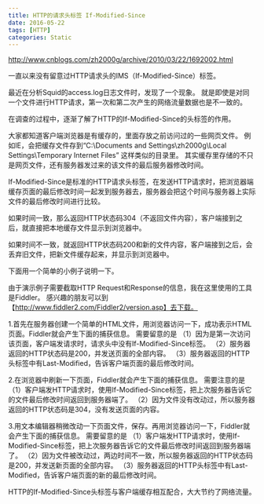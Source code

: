 ```yaml
---
title: HTTP的请求头标签 If-Modified-Since
date: 2016-05-22
tags: [HTTP]
categories: Static
---
```


http://www.cnblogs.com/zh2000g/archive/2010/03/22/1692002.html

一直以来没有留意过HTTP请求头的IMS（If-Modified-Since）标签。

最近在分析Squid的access.log日志文件时，发现了一个现象。
就是即使是对同一个文件进行HTTP请求，第一次和第二次产生的网络流量数据也是不一致的。


在调查的过程中，逐渐了解了HTTP的If-Modified-Since的头标签的作用。

 

大家都知道客户端浏览器是有缓存的，里面存放之前访问过的一些网页文件。
例如IE，会把缓存文件存到“C:\Documents and Settings\zh2000g\Local Settings\Temporary Internet Files”
这样类似的目录里。
其实缓存里存储的不只是网页文件，还有服务器发过来的该文件的最后服务器修改时间。


If-Modified-Since是标准的HTTP请求头标签，在发送HTTP请求时，把浏览器端缓存页面的最后修改时间一起发到服务器去，服务器会把这个时间与服务器上实际文件的最后修改时间进行比较。

如果时间一致，那么返回HTTP状态码304（不返回文件内容），客户端接到之后，就直接把本地缓存文件显示到浏览器中。

如果时间不一致，就返回HTTP状态码200和新的文件内容，客户端接到之后，会丢弃旧文件，把新文件缓存起来，并显示到浏览器中。

 下面用一个简单的小例子说明一下。

由于演示例子需要截取HTTP Request和Response的信息，我在这里使用的工具是Fiddler。
感兴趣的朋友可以到【http://www.fiddler2.com/Fiddler2/version.asp】去下载。

 

1.首先在服务器创建一个简单的HTML文件，用浏览器访问一下，成功表示HTML页面。Fiddler就会产生下面的捕获信息。
  需要留意的是
  （1）因为是第一次访问该页面，客户端发请求时，请求头中没有If-Modified-Since标签。
  （2）服务器返回的HTTP状态码是200，并发送页面的全部内容。
  （3）服务器返回的HTTP头标签中有Last-Modified，告诉客户端页面的最后修改时间。  

2.在浏览器中刷新一下页面，Fiddler就会产生下面的捕获信息。
  需要注意的是
  （1）客户端发HTTP请求时，使用If-Modified-Since标签，把上次服务器告诉它的文件最后修改时间返回到服务器端了。
  （2）因为文件没有改动过，所以服务器返回的HTTP状态码是304，没有发送页面的内容。




3.用文本编辑器稍微改动一下页面文件，保存。再用浏览器访问一下，Fiddler就会产生下面的捕获信息。
需要留意的是
  （1）客户端发HTTP请求时，使用If-Modified-Since标签，把上次服务器告诉它的文件最后修改时间返回到服务器端了。
  （2）因为文件被改动过，两边时间不一致，所以服务器返回的HTTP状态码是200，并发送新页面的全部内容。
  （3）服务器返回的HTTP头标签中有Last-Modified，告诉客户端页面的新的最后修改时间。

 

 

HTTP的If-Modified-Since头标签与客户端缓存相互配合，大大节约了网络流量。

